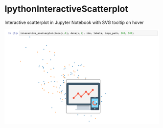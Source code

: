 # IpythonInteractiveScatterplot
Interactive scatterplot in Jupyter Notebook with SVG tooltip on hover

![example](https://raw.githubusercontent.com/jorgehpo/IpythonInteractiveScatterplot/master/example.png)

